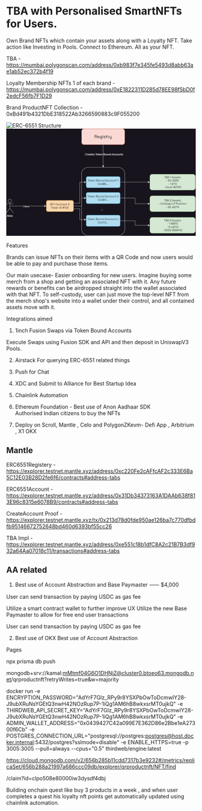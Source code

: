 # TBA with Personalised SmartNFTs for Users.

Own Brand NFTs which contain your assets along with a Loyalty NFT. 
Take action like Investing in Pools. Connect to Ethereum. All as your NFT.

TBA - https://mumbai.polygonscan.com/address/0xb983f7e345fe5493d8abb63ae1ab52ec372b4f19

Loyalty Membership NFTs 1 of each brand - https://mumbai.polygonscan.com/address/0xE1822311D285d78EE98f5bD0f2edcF56fb7F1D29

Brand ProductNFT Collection - 0xBd491b4321DbE318522Ab3266590883c9F055200

![ERC-6551 Structure](/public/image.png)
![Alt text](public/registery.png)

Features

Brands can issue NFTs on their items with a QR Code and now users would be able to pay and purchase those items.

Our main usecase- Easier onboarding for new users. Imagine buying some merch from a shop and getting an associated NFT with it. Any future rewards or benefits can be airdropped straight into the wallet associated with that NFT. To self-custody, user can just move the top-level NFT from the merch shop's website into a wallet under their control, and all contained assets move with it.

Integrations aimed

1. 1inch Fusion Swaps via Token Bound Accounts

Execute Swaps using Fusion SDK and API and then deposit in UniswapV3 Pools.

2. Airstack 
For querying ERC-6551 related things

3. Push for Chat 

3. XDC and Submit to Alliance for Best Startup Idea

4. Chainlink Automation

5. Ethereum Foundation - Best use of Anon Aadhaar SDK   
Authorised Indian citizens to buy the NFTs

6. Deploy on Scroll, Mantle , Celo and PolygonZKevm- Defi App , Arbitrium , X1 OKX

## Mantle
ERC6551Registery - https://explorer.testnet.mantle.xyz/address/0xc220Fe2cAFfcAF2c333E6Ba5C12E03B28D2fe6f6/contracts#address-tabs

ERC6551Account - https://explorer.testnet.mantle.xyz/address/0x31Db34373163A1DAAb638f813E96c8315e6078B9/contracts#address-tabs

CreateAccount Proof - https://explorer.testnet.mantle.xyz/tx/0x213d78d0fde950ae126ba7c770dfbdfb95146672752648bd460d6393bf55cc26

TBA Impl - https://explorer.testnet.mantle.xyz/address/0xe551c18b1dfC8A2c21B7B3df932a64Aa07018c11/transactions#address-tabs
## AA related

1. Best use of Account Abstraction and Base Paymaster ⸺ $4,000

User can send transaction by paying USDC as gas fee

Utilize a smart contract wallet to further improve UX
Utilize the new Base Paymaster to allow for free end user transactions

User can send transaction by paying USDC as gas fee

2. Best use of OKX  Best use of Account Abstraction

Pages

npx prisma db push

mongodb+srv://kamal:mMtmf04G6O1DHNjZ@cluster0.btoeo63.mongodb.net/qrproductnft?retryWrites=true&w=majority
  

docker run -e ENCRYPTION_PASSWORD="AdYrF7GIz_RPy9r8YSXPbOwToDcmwIY28-J9ubXRuNsYGEtQ3nwH42NOzRup7P-1iQg1AM6hB8wkxsrMT0ujkQ" -e THIRDWEB_API_SECRET_KEY="AdYrF7GIz_RPy9r8YSXPbOwToDcmwIY28-J9ubXRuNsYGEtQ3nwH42NOzRup7P-1iQg1AM6hB8wkxsrMT0ujkQ" -e ADMIN_WALLET_ADDRESS="0x0439427C42a099E7E362D86e2Bbe1eA27300f6Cb" -e POSTGRES_CONNECTION_URL="postgresql://postgres:postgres@host.docker.internal:5432/postgres?sslmode=disable" -e ENABLE_HTTPS=true -p 3005:3005 --pull=always --cpus="0.5" thirdweb/engine:latest


https://cloud.mongodb.com/v2/656b285b11cdd7317b3e9232#/metrics/replicaSet/656b288a21997a686ccc09db/explorer/qrproductnft/NFT/find

/claim?id=clpo508e80000iw3dysdf4dbj


Building onchain quest like buy 3 products in a week , and when user completes a quest his loyalty nft points get automatically updated using chainlink automation.
